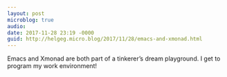 ```yaml
---
layout: post
microblog: true
audio: 
date: 2017-11-28 23:19 -0000
guid: http://helgeg.micro.blog/2017/11/28/emacs-and-xmonad.html
---
```

Emacs and Xmonad are both part of a tinkerer’s dream playground. I get to program my work environment!
